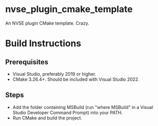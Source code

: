 # nvse_plugin_cmake_template
An NVSE plugin CMake template. Crazy.

# Build Instructions
## Prerequisites
* Visual Studio, preferably 2019 or higher.
* CMake 3.26.4+. Should be included with Visual Studio 2022.

## Steps
* Add the folder containing MSBuild (run "where MSBuild" in a Visual Studio Developer Command Prompt) into your PATH.
* Run CMake and build the project.
